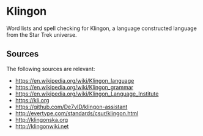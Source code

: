 # Klingon

Word lists and spell checking for Klingon, a language constructed language from
the Star Trek universe.


## Sources

The following sources are relevant:
* https://en.wikipedia.org/wiki/Klingon_language
* https://en.wikipedia.org/wiki/Klingon_grammar
* https://en.wikipedia.org/wiki/Klingon_Language_Institute
* https://kli.org
* https://github.com/De7vID/klingon-assistant
* http://evertype.com/standards/csur/klingon.html
* http://klingonska.org
* http://klingonwiki.net
